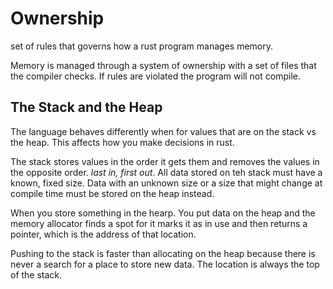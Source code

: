 # Ownership

set of rules that governs how a rust program manages memory.

Memory is managed through a system of ownership with a set of files that the compiler checks. If rules are violated the program will not compile. 

## The Stack and the Heap

The language behaves differently when for values that are on the stack vs the heap. This affects how you make decisions in rust.

The stack stores values in the order it gets them and removes the values in the opposite order. *last in, first out*. All data stored on teh stack must have a known, fixed size. Data with an unknown size or a size that might change at compile time must be stored on the heap instead.

When you store something in the hearp. You put data on the heap and the memory allocator finds a spot for it marks it as in use and then returns a pointer, which is the address of that location.

Pushing to the stack is faster than allocating on the heap because there is never a search for a place to store new data. The location is always the top of the stack.
